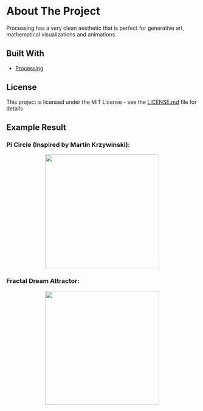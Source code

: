<!-- ABOUT THE PROJECT -->
# About The Project

Processing has a very clean aesthetic that is perfect for generative art, mathematical visualizations and animations. 

## Built With

* [Processing](https://processing.org/)

## License

This project is licensed under the MIT License - see the [LICENSE.md](LICENSE.md) file for details

## Example Result

### Pi Circle (Inspired by Martin Krzywinski):

<p align="middle">
  <img src="https://user-images.githubusercontent.com/56905673/125250911-31d5a900-e310-11eb-9ae2-f701efb38546.png" width="300"/>
</p>

### Fractal Dream Attractor:

<p align="middle">
  <img src="https://user-images.githubusercontent.com/56905673/127728975-ad97e89a-4bf0-49da-8014-4cd00332b6cd.jpg" width="300"/>
</p>
